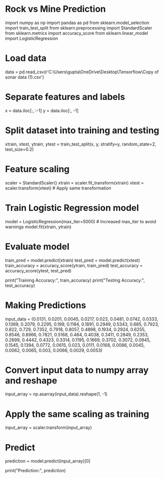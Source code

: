 # Rock vs Mine Prediction
import numpy as np
import pandas as pd
from sklearn.model_selection import train_test_split
from sklearn.preprocessing import StandardScaler
from sklearn.metrics import accuracy_score
from sklearn.linear_model import LogisticRegression

# Load data
data = pd.read_csv(r'C:\\Users\\gupta\\OneDrive\\Desktop\\Tensorflow\\Copy of sonar data (1).csv')

# Separate features and labels
x = data.iloc[:, :-1]
y = data.iloc[:, -1]

# Split dataset into training and testing
xtrain, xtest, ytrain, ytest = train_test_split(x, y, stratify=y, random_state=2, test_size=0.2)

# Feature scaling
scaler = StandardScaler()
xtrain = scaler.fit_transform(xtrain)
xtest = scaler.transform(xtest)  # Apply same transformation

# Train Logistic Regression model
model = LogisticRegression(max_iter=5000)  # Increased max_iter to avoid warnings
model.fit(xtrain, ytrain)

# Evaluate model
train_pred = model.predict(xtrain)
test_pred = model.predict(xtest)
train_accuracy = accuracy_score(ytrain, train_pred)
test_accuracy = accuracy_score(ytest, test_pred)

print("Training Accuracy:", train_accuracy)
print("Testing Accuracy:", test_accuracy)

# Making Predictions
input_data = (0.0131, 0.0201, 0.0045, 0.0217, 0.023, 0.0481, 0.0742, 0.0333, 0.1369, 0.2079, 
              0.2295, 0.199, 0.1184, 0.1891, 0.2949, 0.5343, 0.685, 0.7923, 0.822, 0.729, 
              0.7352, 0.7918, 0.8057, 0.4898, 0.1934, 0.2924, 0.6255, 0.8546, 0.8966, 0.7821, 
              0.5168, 0.484, 0.4038, 0.3411, 0.2849, 0.2353, 0.2699, 0.4442, 0.4323, 0.3314, 
              0.1195, 0.1669, 0.3702, 0.3072, 0.0945, 0.1545, 0.1394, 0.0772, 0.0615, 0.023, 
              0.0111, 0.0168, 0.0086, 0.0045, 0.0062, 0.0065, 0.003, 0.0066, 0.0029, 0.0053)

# Convert input data to numpy array and reshape
input_array = np.asarray(input_data).reshape(1, -1)

# Apply the same scaling as training
input_array = scaler.transform(input_array)

# Predict
prediction = model.predict(input_array)[0]

print("Prediction:", prediction)
